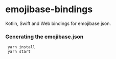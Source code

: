 # emojibase-bindings
Kotlin, Swift and Web bindings for emojibase json.

### Generating the emojibase.json

```
 yarn install
 yarn start
```